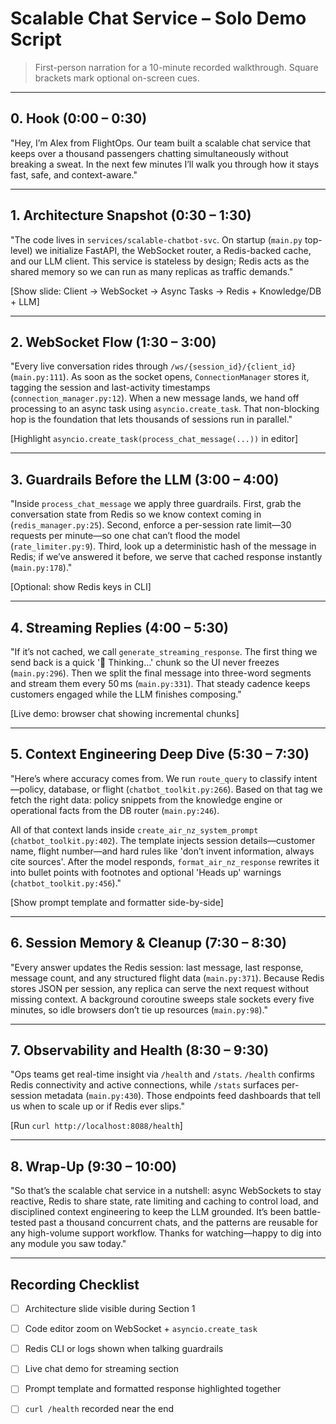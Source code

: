 # Scalable Chat Service – Solo Demo Script

> First-person narration for a 10-minute recorded walkthrough. Square brackets mark optional on-screen cues.

---

## 0. Hook (0:00 – 0:30)
"Hey, I’m Alex from FlightOps. Our team built a scalable chat service that keeps over a thousand passengers chatting simultaneously without breaking a sweat. In the next few minutes I’ll walk you through how it stays fast, safe, and context-aware."

---

## 1. Architecture Snapshot (0:30 – 1:30)
"The code lives in `services/scalable-chatbot-svc`. On startup (`main.py` top-level) we initialize FastAPI, the WebSocket router, a Redis-backed cache, and our LLM client. This service is stateless by design; Redis acts as the shared memory so we can run as many replicas as traffic demands."

[Show slide: Client → WebSocket → Async Tasks → Redis + Knowledge/DB + LLM]

---

## 2. WebSocket Flow (1:30 – 3:00)
"Every live conversation rides through `/ws/{session_id}/{client_id}` (`main.py:111`). As soon as the socket opens, `ConnectionManager` stores it, tagging the session and last-activity timestamps (`connection_manager.py:12`). When a new message lands, we hand off processing to an async task using `asyncio.create_task`. That non-blocking hop is the foundation that lets thousands of sessions run in parallel."

[Highlight `asyncio.create_task(process_chat_message(...))` in editor]

---

## 3. Guardrails Before the LLM (3:00 – 4:00)
"Inside `process_chat_message` we apply three guardrails. First, grab the conversation state from Redis so we know context coming in (`redis_manager.py:25`). Second, enforce a per-session rate limit—30 requests per minute—so one chat can’t flood the model (`rate_limiter.py:9`). Third, look up a deterministic hash of the message in Redis; if we’ve answered it before, we serve that cached response instantly (`main.py:178`)."

[Optional: show Redis keys in CLI]

---

## 4. Streaming Replies (4:00 – 5:30)
"If it’s not cached, we call `generate_streaming_response`. The first thing we send back is a quick '🤔 Thinking…' chunk so the UI never freezes (`main.py:296`). Then we split the final message into three-word segments and stream them every 50 ms (`main.py:331`). That steady cadence keeps customers engaged while the LLM finishes composing."

[Live demo: browser chat showing incremental chunks]

---

## 5. Context Engineering Deep Dive (5:30 – 7:30)
"Here’s where accuracy comes from. We run `route_query` to classify intent—policy, database, or flight (`chatbot_toolkit.py:266`). Based on that tag we fetch the right data: policy snippets from the knowledge engine or operational facts from the DB router (`main.py:246`).

All of that context lands inside `create_air_nz_system_prompt` (`chatbot_toolkit.py:402`). The template injects session details—customer name, flight number—and hard rules like 'don’t invent information, always cite sources'. After the model responds, `format_air_nz_response` rewrites it into bullet points with footnotes and optional 'Heads up' warnings (`chatbot_toolkit.py:456`)."

[Show prompt template and formatter side-by-side]

---

## 6. Session Memory & Cleanup (7:30 – 8:30)
"Every answer updates the Redis session: last message, last response, message count, and any structured flight data (`main.py:371`). Because Redis stores JSON per session, any replica can serve the next request without missing context. A background coroutine sweeps stale sockets every five minutes, so idle browsers don’t tie up resources (`main.py:98`)."

---

## 7. Observability and Health (8:30 – 9:30)
"Ops teams get real-time insight via `/health` and `/stats`. `/health` confirms Redis connectivity and active connections, while `/stats` surfaces per-session metadata (`main.py:430`). Those endpoints feed dashboards that tell us when to scale up or if Redis ever slips."

[Run `curl http://localhost:8088/health`]

---

## 8. Wrap-Up (9:30 – 10:00)
"So that’s the scalable chat service in a nutshell: async WebSockets to stay reactive, Redis to share state, rate limiting and caching to control load, and disciplined context engineering to keep the LLM grounded. It’s been battle-tested past a thousand concurrent chats, and the patterns are reusable for any high-volume support workflow. Thanks for watching—happy to dig into any module you saw today."

---

## Recording Checklist
- [ ] Architecture slide visible during Section 1
- [ ] Code editor zoom on WebSocket + `asyncio.create_task`
- [ ] Redis CLI or logs shown when talking guardrails
- [ ] Live chat demo for streaming section
- [ ] Prompt template and formatted response highlighted together
- [ ] `curl /health` recorded near the end

